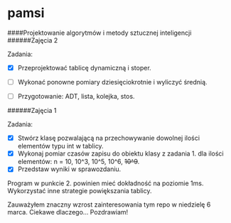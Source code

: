 # pamsi

####Projektowanie algorytmów i metody sztucznej inteligencji
######Zajęcia 2

Zadania:

- [x] Przeprojektować tablicę dynamiczną i stoper.
- [ ] Wykonać ponowne pomiary dziesięciokrotnie i wyliczyć średnią.
- [ ] Przygotowanie: ADT, lista, kolejka, stos.


######Zajęcia 1

Zadania:

- [x] Stwórz klasę pozwalającą na przechowywanie dowolnej ilości elementów typu int w tablicy.
- [x] Wykonaj pomiar czasów zapisu do obiektu klasy z zadania 1. dla ilości elementów: n = 10, 10^3, 10^5, 10^6, ~~10^9~~.
- [x] Przedstaw wyniki w sprawozdaniu. 

Program w punkcie 2. powinien mieć dokładność na poziomie 1ms. Wykorzystać inne strategie powiększania tablicy.



Zauważyłem znaczny wzrost zainteresowania tym repo w niedzielę 6 marca. Ciekawe dlaczego... Pozdrawiam! 
